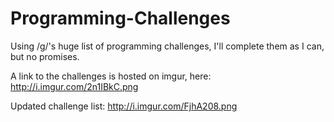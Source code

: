 # Programming-Challenges
Using /g/'s huge list of programming challenges, I'll complete them as I can, but no promises.

A link to the challenges is hosted on imgur, here: http://i.imgur.com/2n1IBkC.png

Updated challenge list: http://i.imgur.com/FjhA208.png
